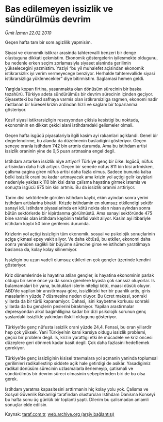 # Bas edilemeyen issizlik ve sündürülmüs devrim

*Ümit İzmen 22.02.2010*

<div class="yazi">Geçen hafta tam bir som agizlilik yapmisim. <br/><br/>Siyasi ve ekonomik istikrar arasinda tahterevalli benzeri bir denge olustuguna dikkati çekmistim. Ekonomik göstergelerin iyilesmekte oldugunu, bu nedenle erken seçim zorlamasiyla siyaset alaninda gerilimin yükselecegini yazmistim. Yaziyi “bu yil muhalefet açisindan ekonomik istikrarsizlik iyi verim vermeyecege benziyor. Herhalde tahterevallide siyasi istikrarsizliga yüklenecekler” diye bitirmistim. Saglamasi hemen geldi. <br/><br/>Yargida kopan firtina, yasanmakta olan dönüsüm sürecinin bir baska tezahürü. Türkiye adeta sündürülmüs bir devrim sürecinin içinden geçiyor. Siyasetteki bu had safhaya varmis olan istikrarsizliga ragmen, ekonomi nadir rastlanan bir küresel krizin ardindan hizli ve saglam bir toparlanma gösteriyor. <br/><br/>Kesif siyasi istikrarsizligin resesyondan çikisla kesistigi bu noktada, ekonominin en dikkat çekici alani istihdamdaki gelismeler olmali. <br/><br/>Geçen hafta isgücü piyasalariyla ilgili kasim ayi rakamlari açiklandi. Genel bir degerlendirme, bu alanda da düzelmenin basladigini gösteriyor. Geçen seneye oranla istihdam 742 bin artmis durumda. Ama bu istihdam artisi issizlik oraninin yine de 0,5 puan artmasina engel degil. <br/><br/>Istihdam artarken issizlik niye artiyor? Türkiye genç bir ülke. Isgücü, nüfus artisindan daha hizli artiyor. Geçen bir senede nüfus 811 bin kisi artmisken, çalisma çagina giren nüfus artisi daha fazla olmus. Sadece bununla kalsa belki issizlik orani bu kadar artmayacak ama krizin yol açtigi gelir kayiplari nedeniyle yaklasik 110 bin kisi daha çalisma hayatina girmek istemis ve sonuçta isgücü 975 bin kisi artmis. Bu da issizlik oranini arttiriyor. <br/><br/>Tarim disi sektörlerde görülen istihdam kaybi, ekim ayindan sonra yerini istihdam artislarina birakti. Krizde istihdamin en olumsuz etkilendigi sektör sanayi idi. Istihdam piyasalarinda en kötü nokta olan nisan ayindan sonra bütün sektörlerde bir kipirdanma görülmüstü. Ama sanayi sektöründe 475 bine varmis olan istihdam kaybinin telafisi vakit aliyor. Kasim ayi itibariyle istihdam kaybi 50 bine gerilemis durumda. <br/><br/>Krizlerin yol açtigi issizligin tüm ekonomik, sosyal ve psikolojik sonuçlarinin açiga çikmasi epey vakit aliyor. Ve daha kötüsü, bu etkiler, ekonomi daha sonra yeniden saglikli bir büyüme sürecine girse ve istihdam yaratilmaya baslansa da, kolay kolay silinemiyor. <br/><br/>Issizligin bu uzun vadeli olumsuz etkileri en çok gençler üzerinde kendini gösteriyor. <br/><br/>Kriz dönemlerinde is hayatina atilan gençler, is hayatina ekonominin parlak oldugu bir sene önce ya da sonra girenlere kiyasla çok sanssiz oluyorlar. Is bulamamalari bir yana, bulduklari islerin niteligi kötü, maasi düsük oluyor. ABD’de yapilan bir arastirmaya göre, issizlikteki her bir puanlik artis, giris maaslarinin yüzde 7 düsmesine neden oluyor. Bu ücret makasi, sonraki yillarda da bir türlü kapanamiyor. Dahasi, isini kaybetme korkusu sonraki yillarda da bu gençlerin peslerini birakmiyor. Yapilan arastirmalar depresyondan alkol bagimliligina kadar bir dizi psikolojik sorunun genç yaslardaki issizlikle yakindan iliskili oldugunu gösteriyor. <br/><br/>Türkiye’de genç nüfusta issizlik orani yüzde 24,4. Fenasi, bu oran yillardir hep çok yüksek. Yani Türkiye’nin karsi karsiya oldugu issizlik problemi, geçici bir problem degil. Is, krizin yarattigi etki ile mücadele ve kriz öncesi düzeylere geri dönmek kadar basit degil. Çok daha fazlasini hedeflemek gerekiyor. <br/><br/>Türkiye’de genç issizliginin kisisel travmalara yol açmanin yaninda toplumsal gerilimleri radikallestirip siddete açik hale getirdigi de asikâr. Yasadigimiz radikal dönüsüm sürecinin uzlasmalarla ilerlemeyip, çatismali ve sündürülmüs bir devrim süreci olmasinin sebeplerinden biri de bu olsa gerek. <br/><br/>Istihdam yaratma kapasitesini arttirmanin hiç kolay yolu yok. Çalisma ve Sosyal Güvenlik Bakanligi tarafindan olusturulan Istihdam Danisma Konseyi bu hafta sonu üç günlük bir toplanti yapti. Dilerim bu çalismadan anlamli sonuçlar elde edilsin.
              </div>

Kaynak: [taraf.com.tr](http://taraf.com.tr:80/makale/10171.htm), [web.archive.org (arşiv bağlantısı)](http://web.archive.org/web/20100308124616/http://taraf.com.tr:80/makale/10171.htm)
